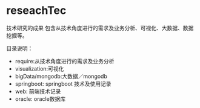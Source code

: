 # reseachTec
技术研究的成果
包含从技术角度进行的需求及业务分析、可视化、大数据、数据挖掘等。

目录说明：
* require:从技术角度进行的需求及业务分析
* visualization:可视化
* bigData/mongodb:大数据／mongodb
* springboot: springboot 技术及使用记录
* web: 前端技术记录
* oracle: oracle数据库
